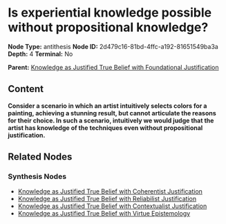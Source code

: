 # Is experiential knowledge possible without propositional knowledge?

**Node Type:** antithesis
**Node ID:** 2d479c16-81bd-4ffc-a192-81651549ba3a
**Depth:** 4
**Terminal:** No

**Parent:** [Knowledge as Justified True Belief with Foundational Justification](knowledge-as-justified-true-belief-with-foundational-justification-synthesis-98acdbdb-d590-4a9e-ad6e-9102bc456d47.md)

## Content

**Consider a scenario in which an artist intuitively selects colors for a painting, achieving a stunning result, but cannot articulate the reasons for their choice. In such a scenario, intuitively we would judge that the artist has knowledge of the techniques even without propositional justification.**

## Related Nodes

### Synthesis Nodes

- [Knowledge as Justified True Belief with Coherentist Justification](knowledge-as-justified-true-belief-with-coherentist-justification-synthesis-7085c45b-d18a-4837-9835-4cbca0f61f17.md)
- [Knowledge as Justified True Belief with Reliabilist Justification](knowledge-as-justified-true-belief-with-reliabilist-justification-synthesis-e2a04664-1726-40ff-bf9b-7748287e177a.md)
- [Knowledge as Justified True Belief with Contextualist Justification](knowledge-as-justified-true-belief-with-contextualist-justification-synthesis-581fe412-3a17-43b7-beed-f210474f9c1f.md)
- [Knowledge as Justified True Belief with Virtue Epistemology](knowledge-as-justified-true-belief-with-virtue-epistemology-synthesis-a12b9d36-cdb9-4eec-ab4d-57324a2fd5f5.md)
